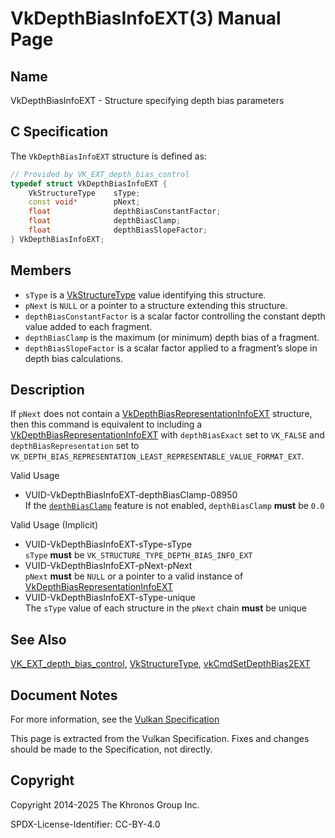 # VkDepthBiasInfoEXT(3) Manual Page

## Name

VkDepthBiasInfoEXT - Structure specifying depth bias parameters



## [](#_c_specification)C Specification

The `VkDepthBiasInfoEXT` structure is defined as:

```c++
// Provided by VK_EXT_depth_bias_control
typedef struct VkDepthBiasInfoEXT {
    VkStructureType    sType;
    const void*        pNext;
    float              depthBiasConstantFactor;
    float              depthBiasClamp;
    float              depthBiasSlopeFactor;
} VkDepthBiasInfoEXT;
```

## [](#_members)Members

- `sType` is a [VkStructureType](https://registry.khronos.org/vulkan/specs/latest/man/html/VkStructureType.html) value identifying this structure.
- `pNext` is `NULL` or a pointer to a structure extending this structure.
- `depthBiasConstantFactor` is a scalar factor controlling the constant depth value added to each fragment.
- `depthBiasClamp` is the maximum (or minimum) depth bias of a fragment.
- `depthBiasSlopeFactor` is a scalar factor applied to a fragment’s slope in depth bias calculations.

## [](#_description)Description

If `pNext` does not contain a [VkDepthBiasRepresentationInfoEXT](https://registry.khronos.org/vulkan/specs/latest/man/html/VkDepthBiasRepresentationInfoEXT.html) structure, then this command is equivalent to including a [VkDepthBiasRepresentationInfoEXT](https://registry.khronos.org/vulkan/specs/latest/man/html/VkDepthBiasRepresentationInfoEXT.html) with `depthBiasExact` set to `VK_FALSE` and `depthBiasRepresentation` set to `VK_DEPTH_BIAS_REPRESENTATION_LEAST_REPRESENTABLE_VALUE_FORMAT_EXT`.

Valid Usage

- [](#VUID-VkDepthBiasInfoEXT-depthBiasClamp-08950)VUID-VkDepthBiasInfoEXT-depthBiasClamp-08950  
  If the [`depthBiasClamp`](https://registry.khronos.org/vulkan/specs/latest/html/vkspec.html#features-depthBiasClamp) feature is not enabled, `depthBiasClamp` **must** be `0.0`

Valid Usage (Implicit)

- [](#VUID-VkDepthBiasInfoEXT-sType-sType)VUID-VkDepthBiasInfoEXT-sType-sType  
  `sType` **must** be `VK_STRUCTURE_TYPE_DEPTH_BIAS_INFO_EXT`
- [](#VUID-VkDepthBiasInfoEXT-pNext-pNext)VUID-VkDepthBiasInfoEXT-pNext-pNext  
  `pNext` **must** be `NULL` or a pointer to a valid instance of [VkDepthBiasRepresentationInfoEXT](https://registry.khronos.org/vulkan/specs/latest/man/html/VkDepthBiasRepresentationInfoEXT.html)
- [](#VUID-VkDepthBiasInfoEXT-sType-unique)VUID-VkDepthBiasInfoEXT-sType-unique  
  The `sType` value of each structure in the `pNext` chain **must** be unique

## [](#_see_also)See Also

[VK\_EXT\_depth\_bias\_control](https://registry.khronos.org/vulkan/specs/latest/man/html/VK_EXT_depth_bias_control.html), [VkStructureType](https://registry.khronos.org/vulkan/specs/latest/man/html/VkStructureType.html), [vkCmdSetDepthBias2EXT](https://registry.khronos.org/vulkan/specs/latest/man/html/vkCmdSetDepthBias2EXT.html)

## [](#_document_notes)Document Notes

For more information, see the [Vulkan Specification](https://registry.khronos.org/vulkan/specs/latest/html/vkspec.html#VkDepthBiasInfoEXT)

This page is extracted from the Vulkan Specification. Fixes and changes should be made to the Specification, not directly.

## [](#_copyright)Copyright

Copyright 2014-2025 The Khronos Group Inc.

SPDX-License-Identifier: CC-BY-4.0